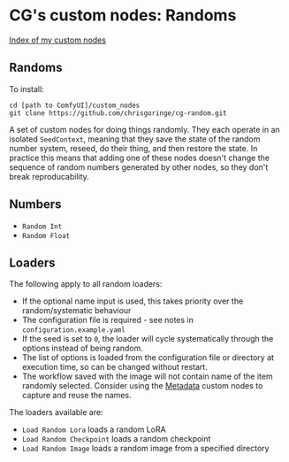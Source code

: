 # CG's custom nodes: Randoms

[Index of my custom nodes](https://github.com/chrisgoringe/cg-nodes-index)

## Randoms

To install:
```
cd [path to ComfyUI]/custom_nodes
git clone https://github.com/chrisgoringe/cg-random.git
```

A set of custom nodes for doing things randomly. They each operate in an isolated `SeedContext`, meaning that they save the state of the random number system, reseed, do their thing, and then restore the state. In practice this means that adding one of these nodes doesn't change the sequence of random numbers generated by other nodes, so they don't break reproducability.

## Numbers

- `Random Int`
- `Random Float` 

## Loaders

The following apply to all random loaders:
- If the optional name input is used, this takes priority over the random/systematic behaviour
- The configuration file is required - see notes in `configuration.example.yaml`
- If the seed is set to `0`, the loader will cycle systematically through the options instead of being random.
- The list of options is loaded from the configuration file or directory at execution time, so can be changed without restart.
- The workflow saved with the image will not contain name of the item randomly selected. Consider using the [Metadata](https://github.com/chrisgoringe/cg-quicknodes) custom nodes to capture and reuse the names.

The loaders available are:
- `Load Random Lora` loads a random LoRA
- `Load Random Checkpoint` loads a random checkpoint
- `Load Random Image` loads a random image from a specified directory
